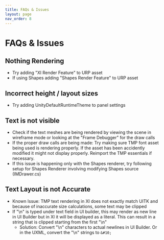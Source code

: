 ```yaml
---
title: FAQs & Issues
layout: page
nav_order: 8
---
```


# FAQs & Issues

## Nothing Rendering
- Try adding "XI Render Feature" to URP asset
- If using Shapes adding "Shapes Render Feature" to URP asset

## Incorrect height / layout sizes
- Try adding UnityDefaultRuntimeTheme to panel settings

## Text is not visible
- Check if the text meshes are being rendered by viewing the scene in wireframe mode or looking at the "Frame Debugger" for the draw calls
- If the proper draw calls are being made: Try making sure TMP font asset being used is rendering properly. If the asset has been accidently modified it might not display properly. Reimport the TMP essentials if necessary. 
- If this issue is happening only with the Shapes renderer, try following setup for Shapes Renderer involving modifying Shapes source (IMDrawer.cs)

## Text Layout is not Accurate
- Known Issue: TMP text rendering in XI does not exactly match UITK and because of inaccurate size calculations, some text may be clipped
- If "\n" is typed under text field in UI builder, this may render as new line in UI Builder but in XI it will be displayed as a literal. This can result in a string that is clipped starting from the first "\n"
  - Solution: Convert "\n" characters to actual newlines in UI Builder. Or in the UXML, convert the "\n" strings to `&#10;`
